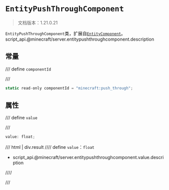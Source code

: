 # `EntityPushThroughComponent`

> 文档版本：1.21.0.21

`EntityPushThroughComponent`类，扩展自[`EntityComponent`](./entitycomponent.md)。script_api.@minecraft/server.entitypushthroughcomponent.description

## 常量

/// define
`componentId`


///

```js
static read-only componentId = "minecraft:push_through";
```


## 属性

/// define
`value`


///

```js
value: float;
```

/// html | div.result
//// define
`value`：`float`

- script_api.@minecraft/server.entitypushthroughcomponent.value.description


////

///

